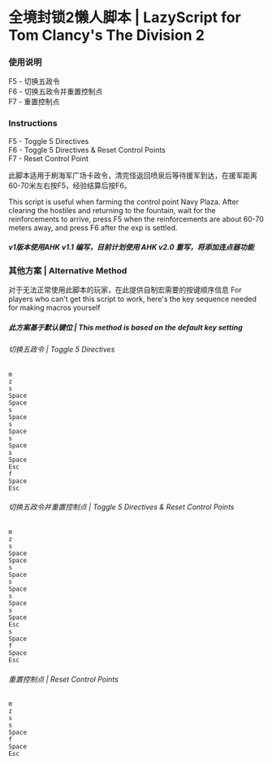 # 全境封锁2懒人脚本 | LazyScript for Tom Clancy's The Division 2

### 使用说明  
F5 - 切换五政令  
F6 - 切换五政令并重置控制点  
F7 - 重置控制点  

### Instructions  
F5 - Toggle 5 Directives  
F6 - Toggle 5 Directives & Reset Control Points  
F7 - Reset Control Point  

此脚本适用于刷海军广场卡政令，清完怪返回喷泉后等待援军到达，在援军距离60-70米左右按F5，经验结算后按F6。  

This script is useful when farming the control point Navy Plaza. After clearing the hostiles and returning to the fountain, wait for the reinforcements to arrive, press F5 when the reinforcements are about 60-70 meters away, and press F6 after the exp is settled.

##### v1版本使用AHK v1.1 编写，目前计划使用 AHK v2.0 重写，将添加连点器功能 

### 其他方案 | Alternative Method 
对于无法正常使用此脚本的玩家，在此提供自制宏需要的按键顺序信息 
For players who can't get this script to work, here's the key sequence needed for making macros yourself  
##### 此方案基于默认键位 | This method is based on the default key setting

###### 切换五政令 | Toggle 5 Directives
```
m
z
s
Space
Space
s
Space
s
Space
s
Space
s
Space
Esc
f
Space
Esc
```

###### 切换五政令并重置控制点 | Toggle 5 Directives & Reset Control Points
```
m
z
s
Space
Space
s
Space
s
Space
s
Space
s
Space
Esc
s
Space
f
Space
Esc
```

###### 重置控制点 | Reset Control Points
```
m
z
s
s
Space
f
Space
Esc
```